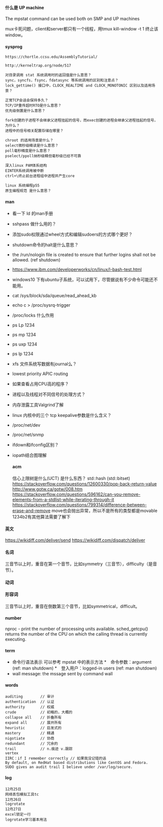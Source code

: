   
#### 什么是 UP machine

  The mpstat command can be used both on SMP and UP machines
  
  mux卡死问题，client和server都只有一个线程，用tmux kill-window -t 1 终止该window。
  
#### sysprog
   
    https://chortle.ccsu.edu/AssemblyTutorial/
   
    http://kerneltrap.org/node/517
    
    对目录调用 stat 系统调用时的返回值是什么意思？
    sync，syncfs，fsync，fdatasync 等系统调用的区别和注意点？
    lock_gettime() 接口中，CLOCK_REALTIME and CLOCK_MONOTONIC 区别以及适用场景？
    
    正常TCP会话会保持多久？
    TCP/IP重传超时RTO是什么意思？
    优先级倒置是什么意思？    
    
    fork创建的子进程不会继承父进程挂起的信号，而exec创建的进程会继承父进程挂起的信号，为什么？
    进程中的信号相关配置存储在哪里？
    
    chroot 的适用场景是什么？
    select微秒级精读是什么意思？
    poll毫秒精度是什么意思？
    pselect/ppoll纳秒级精但毫秒级已经不可靠
    
    深入linux PAM体系结构    
    EINTER系统调用被中断    
    ctrl+\终止前台进程组中进程并产生core
    
    linux 系统编程p55
    原生编程规范 是什么意思？    
    
#### man

* 看一下 ld 的man手册
* sshpass 做什么用的？
* 添加sudo权限通过wheel方式和编辑sudoers的方式哪个更好？
* shutdown命令的halt是什么意思？
* the /run/nologin file is created to ensure that further logins shall not be allowed. (ref shutdown)
* https://www.ibm.com/developerworks/cn/linux/l-bash-test.html
* windows10 下有ubuntu子系统，可以试用下，尽管据说有不少命令可能还不能用。

* cat /sys/block/sda/queue/read_ahead_kb
* echo c > /proc/sysrq-trigger

* /proc/locks 什么作用
* ps Lp 1234
* ps mp 1234
* ps uxp 1234
* ps lp 1234

* xfs 文件系统写数据有journal么？

* lowest priority APIC routing
* 如果查看占用CPU高的程序？
* 进程以及线程对不同信号的处理方式？

* 内存泄露工具Valgrind了解

* linux 内核中的三个 tcp keepalive参数是什么含义？
* /proc/net/dev
* /proc/net/snmp    
* ifdown和ifconfig区别？

* iopath结合图理解

  #### acm  
  
    信心上限树是什么(UCT) 是什么东西？
    std::hash (std::bitset)
    https://stackoverflow.com/questions/12600330/pop-back-return-value
    http://www.gotw.ca/gotw/008.htm
    https://stackoverflow.com/questions/596162/can-you-remove-elements-from-a-stdlist-while-iterating-through-it
    https://stackoverflow.com/questions/799314/difference-between-erase-and-remove
    move也会抛出异常，所以不是所有的类型都是movable
    1234b2有其他算法需要了解下

#### 英文

https://wikidiff.com/deliver/send
https://wikidiff.com/dispatch/deliver

#### 名词

三音节以上时，重音在第一个音节，比如symmetry（三音节），difficulty（是音节）。

#### 动词

#### 形容词

三音节以上时，重音在倒数第三个音节，比如symmetrical，difficult。

#### number

nproc - print the number of processing units available.
sched_getcpu() returns the number of the CPU on which the calling thread is currently executing.

#### term

* 命令行语法表示 可以参考 mpstat 中的表示方法
*　命令参数：argument (ref: man shutdown)
*　登入用户：logged-in users (ref: man shutdown)    
*  wall message: the mssage sent by command wall 

#### words

    auditing        // 审计
    authentication  // 认证
    authority       // 权威
    crude           // 初略的，大概的
    collapse all    // 折叠所有
    expand all      // 展开所有  
    heuristic       // 启发式的
    mastery         // 精通
    nigotiate       // 协商
    redundant       // 冗余的
    trail           // n.痕迹 v.跟踪
    vertex
    IIRC：if I remember correctly // 如果我没记错的话
    By default, on RedHat based distributions like CentOS and Fedora.
    SUDO gives an audit trail I believe under /var/log/secure.

#### log

```
12月25日
网络丢包模拟工具tc
12月26日
logrotate
12月27日
excel锁定一行
logrotate学习基本用法
```
